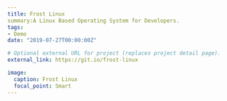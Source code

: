 ```yaml
---
title: Frost Linux
summary:A Linux Based Operating System for Developers.
tags:
- Demo
date: "2019-07-27T00:00:00Z"

# Optional external URL for project (replaces project detail page).
external_link: https://git.io/frost-linux

image:
  caption: Frost Linux
  focal_point: Smart
---
```

